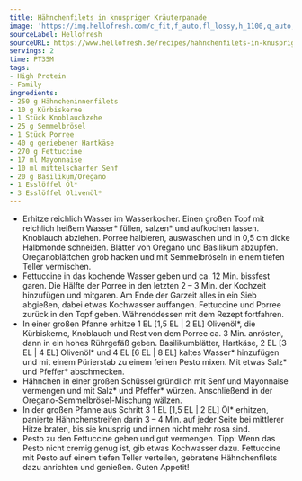 ```yaml
---
title: Hähnchenfilets in knuspriger Kräuterpanade
image: 'https://img.hellofresh.com/c_fit,f_auto,fl_lossy,h_1100,q_auto,w_2600/hellofresh_s3/image/hahnchenfilets-in-knuspriger-krauterpanade-e7dbea3e.jpg'
sourceLabel: Hellofresh
sourceURL: https://www.hellofresh.de/recipes/hahnchenfilets-in-knuspriger-krauterpanade-631b5b31948848c51d0f14e5
servings: 2
time: PT35M
tags:
- High Protein
- Family
ingredients:
- 250 g Hähncheninnenfilets
- 10 g Kürbiskerne
- 1 Stück Knoblauchzehe
- 25 g Semmelbrösel
- 1 Stück Porree
- 40 g geriebener Hartkäse
- 270 g Fettuccine
- 17 ml Mayonnaise
- 10 ml mittelscharfer Senf
- 20 g Basilikum/Oregano
- 1 Esslöffel Öl*
- 3 Esslöffel Olivenöl*
---
```


- Erhitze reichlich Wasser im Wasserkocher. Einen großen Topf mit reichlich heißem Wasser\* füllen, salzen\* und aufkochen lassen.  Knoblauch abziehen.  Porree halbieren, auswaschen und in 0,5 cm dicke Halbmonde schneiden.  Blätter von Oregano und Basilikum abzupfen.  Oreganoblättchen grob hacken und mit Semmelbröseln in einem tiefen Teller vermischen.
- Fettuccine in das kochende Wasser geben und ca. 12 Min. bissfest garen.  Die Hälfte der Porree in den letzten 2 – 3 Min. der Kochzeit hinzufügen und mitgaren.  Am Ende der Garzeit alles in ein Sieb abgießen, dabei etwas Kochwasser auffangen.  Fettuccine und Porree zurück in den Topf geben.  Währenddessen mit dem Rezept fortfahren.
- In einer großen Pfanne erhitze 1 EL [1,5 EL | 2 EL] Olivenöl\*, die Kürbiskerne, Knoblauch und Rest von dem Porree ca. 3 Min. anrösten, dann in ein hohes Rührgefäß geben.  Basilikumblätter, Hartkäse, 2 EL [3 EL | 4 EL] Olivenöl\* und 4 EL [6 EL | 8 EL] kaltes Wasser\* hinzufügen und mit einem Pürierstab zu einem feinen Pesto mixen.  Mit etwas Salz\* und Pfeffer\* abschmecken.
- Hähnchen in einer großen Schüssel gründlich mit Senf und Mayonnaise vermengen und mit Salz\* und Pfeffer\* würzen.  Anschließend in der Oregano-Semmelbrösel-Mischung wälzen.
- In der großen Pfanne aus Schritt 3 1 EL [1,5 EL | 2 EL] Öl\* erhitzen, panierte Hähnchenstreifen darin 3 – 4 Min. auf jeder Seite bei mittlerer Hitze braten, bis sie knusprig und innen nicht mehr rosa sind.
- Pesto zu den Fettuccine geben und gut vermengen.  Tipp: Wenn das Pesto nicht cremig genug ist, gib etwas Kochwasser dazu.  Fettuccine mit Pesto auf einem tiefen Teller verteilen, gebratene Hähnchenfilets dazu anrichten und genießen.  Guten Appetit!
